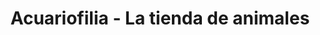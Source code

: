 ---
title: "Acuariofilia - La tienda de animales"
url: /sevilla/acuariofilia-la-tienda-de-animales/
shop: mascotas
---